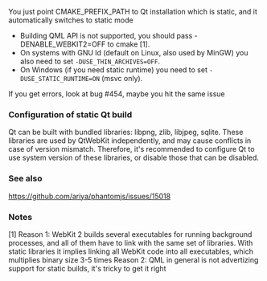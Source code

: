 You just point CMAKE_PREFIX_PATH to Qt installation which is static, and it automatically switches to static mode

* Building QML API is not supported, you should pass -DENABLE_WEBKIT2=OFF to cmake [1].
* On systems with GNU ld (default on Linux, also used by MinGW) you also need to set `-DUSE_THIN_ARCHIVES=OFF`.
* On Windows (if you need static runtime) you need to set `-DUSE_STATIC_RUNTIME=ON` (msvc only).

If you get errors, look at bug #454, maybe you hit the same issue

### Configuration of static Qt build

Qt can be built with bundled libraries: libpng, zlib, libjpeg, sqlite. These libraries are used by QtWebKit independently, and may cause conflicts in case of version mismatch. Therefore, it's recommended to configure Qt to use system version of these libraries, or disable those that can be disabled.

### See also

https://github.com/ariya/phantomjs/issues/15018

### Notes

[1] Reason 1: WebKit 2 builds several executables for running background processes, and all of them have to link with the same set of libraries. With static libraries it implies linking all WebKit code into all executables, which multiplies binary size 3-5 times
Reason 2: QML in general is not advertizing support for static builds, it's tricky to get it right